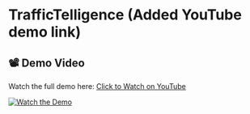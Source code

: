 # TrafficTelligence (Added YouTube demo link)
## 📽 Demo Video

Watch the full demo here: [Click to Watch on YouTube](https://youtu.be/IuEKecKAwMc)

[![Watch the Demo](https://img.youtube.com/vi/IuEKecKAwMc/0.jpg)](https://youtu.be/IuEKecKAwMc)
